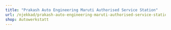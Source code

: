 ```yaml
---
title: "Prakash Auto Engineering Maruti Authorised Service Station"
url: /njekkad/prakash-auto-engineering-maruti-authorised-service-station/
shop: Autowerkstatt
---
```

